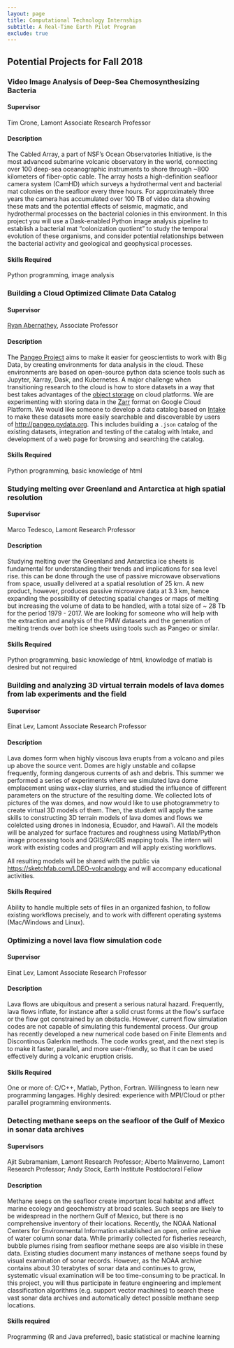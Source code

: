 ```yaml
---
layout: page
title: Computational Technology Internships
subtitle: A Real-Time Earth Pilot Program
exclude: true
---
```


## Potential Projects for Fall 2018

### Video Image Analysis of Deep-Sea Chemosynthesizing Bacteria

#### Supervisor
Tim Crone, Lamont Associate Research Professor

#### Description
The Cabled Array, a part of NSF’s Ocean Observatories Initiative, is the most advanced submarine volcanic observatory in the world, connecting over 100 deep-sea oceanographic instruments to shore through ~800 kilometers of fiber-optic cable. The array hosts a high-definition seafloor camera system (CamHD) which surveys a hydrothermal vent and bacterial mat colonies on the seafloor every three hours. For approximately three years the camera has accumulated over 100 TB of video data showing these mats and the potential effects of seismic, magmatic, and hydrothermal processes on the bacterial colonies in this environment. In this project you will use a Dask-enabled Python image analysis pipeline to establish a bacterial mat “colonization quotient” to study the temporal evolution of these organisms, and consider potential relationships between the bacterial activity and geological and geophysical processes.

#### Skills Required
Python programming, image analysis


### Building a Cloud Optimized Climate Data Catalog

#### Supervisor
[Ryan Abernathey](https://rabernat.github.io/), Associate Professor

#### Description
The [Pangeo Project](http://pangeo-data.org) aims to make it easier for geoscientists to work with Big Data, by creating environments for data analysis in the cloud. 
These environments are based on open-source python data science tools such as Jupyter, Xarray, Dask, and Kubernetes.
A major challenge when transitioning research to the cloud is how to store datasets in a way that best takes advantages of the [object storage](https://en.wikipedia.org/wiki/Object_storage) on cloud platforms.
We are experimenting with storing data in the [Zarr](http://zarr.readthedocs.io/) format on Google Cloud Platform.
We would like someone to develop a data catalog based on [Intake](https://intake.readthedocs.io/en/latest/) to make these datasets more easily searchable and discoverable by users of <http://pangeo.pydata.org>.
This includes building a `.json` catalog of the existing datasets, integration and testing of the catalog with Intake, and development of a web page for browsing and searching the catalog.

#### Skills Required
Python programming, basic knowledge of html


### Studying melting over Greenland and Antarctica at high spatial resolution

#### Supervisor
Marco Tedesco, Lamont Research Professor

#### Description

Studying melting over the Greenland and Antarctica ice sheets is fundamental for understanding their trends and implications for sea level rise. this can be done through the use of passive microwave observations from space, usually delivered at a spatial resolution of 25 km. A new product, however, produces passive microwave data at 3.3 km, hence expanding the possibility of detecting spatial changes or maps of melting but increasing the volume of data to be handled, with a total size of ~ 28 Tb for the period 1979 - 2017. We are looking for someone who will help with the extraction and analysis of the PMW datasets and the generation of melting trends over both ice sheets using tools such as Pangeo or similar.

#### Skills Required
Python programming, basic knowledge of html, knowledge of matlab is desired but not required


### Building and analyzing 3D virtual terrain models of lava domes from lab experiments and the field

#### Supervisor
Einat Lev, Lamont Associate Research Professor

#### Description
Lava domes form when highly viscous lava erupts from a volcano and piles up above the source vent. Domes are higly unstable and collapse frequently, forming dangerous currents of ash and debris. This summer we performed a series of experiments where we simulated lava dome emplacement using wax+clay slurries, and studied the influence of different parameters on the structure of the resulting dome. We collected lots of pictures of the wax domes, and now would like to use photogrammetry to create virtual 3D models of them. Then, the student will apply the same skills to constructing 3D terrain models of lava domes and flows we colelcted using drones in Indonesia, Ecuador, and Hawai'i. All the models will be analyzed for surface fractures and roughness using Matlab/Python image processing tools and QGIS/ArcGIS mapping tools. The intern will work with existing codes and program and will apply existing workflows. 

All resulting models will be shared with the public via https://sketchfab.com/LDEO-volcanology and will accompany educational activities. 

#### Skills Required
Ability to handle multiple sets of files in an organized fashion, to follow existing workflows precisely, and to work with different operating systems (Mac/Windows and Linux).


### Optimizing a novel lava flow simulation code

#### Supervisor
Einat Lev, Lamont Associate Research Professor

#### Description
Lava flows are ubiquitous and present a serious natural hazard. Frequently, lava flows inflate, for instance after a solid crust forms at the flow's surface or the flow got constrained by an obstacle. However, current flow simulation codes are not capable of simulating this fundemental process. Our group has recently developed a new numerical code based on Finite Elements and Discontinous Galerkin methods. The code works great, and the next step is to make it faster, parallel, and more user-friendly, so that it can be used effectively during a volcanic eruption crisis.

#### Skills Required
One or more of: C/C++, Matlab, Python, Fortran.
Willingness to learn new programming langages.
Highly desired: experience with MPI/Cloud or pther parallel programming environments.


### Detecting methane seeps on the seafloor of the Gulf of Mexico in sonar data archives

#### Supervisors
Ajit Subramaniam, Lamont  Research Professor; Alberto Malinverno, Lamont Research Professor; Andy Stock, Earth Institute Postdoctoral Fellow

#### Description
Methane seeps on the seafloor create important local habitat and affect marine ecology and geochemistry at broad scales. Such seeps are likely to be widespread in the northern Gulf of Mexico, but there is no comprehensive inventory of their locations. Recently, the NOAA National Centers for Environmental Information established an open, online archive of water column sonar data.  While primarily collected for fisheries research,  bubble plumes rising from seafloor methane seeps are also visible in these data.  Existing studies document many instances of methane seeps found by visual examination of sonar records.  However, as the NOAA archive contains about 30 terabytes of sonar data and continues to grow, systematic visual examination will be too time-consuming to be practical. In this project, you will thus participate in feature engineering and implement classification algorithms (e.g. support vector machines) to search these vast sonar data archives and automatically detect possible methane seep locations.

#### Skills required
Programming (R and Java preferred), basic statistical or machine learning 

